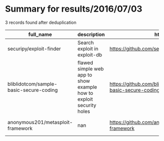 
# Summary for results/2016/07/03
    
3 records found after deduplication

| full_name | description | html_url | matched_list | matched_count | pushed_at | size | stargazers_count | language | forks_count | vul_ids |
|-----------------------------------------|---------------------------------------------------------------------|------------------------------------------------------------|----------------------------------|-----------------|---------------------------|--------|--------------------|------------|---------------|-----------|
| securipy/exploit-finder | Search exploit in exploit-db | https://github.com/securipy/exploit-finder | ['exploit'] | 1 | 2016-07-03 08:46:46+00:00 | 1101 | 5 | Python | 3 | [] |
| bliblidotcom/sample-basic-secure-coding | flawed simple web app to show example how to exploit security holes | https://github.com/bliblidotcom/sample-basic-secure-coding | ['exploit'] | 1 | 2016-07-03 15:00:22+00:00 | 52 | 0 | Java | 0 | [] |
| anonymous201/metasploit-framework | nan | https://github.com/anonymous201/metasploit-framework | ['metasploit module OR payload'] | 1 | 2016-07-03 20:12:45+00:00 | 3807 | 0 | nan | 0 | [] |
